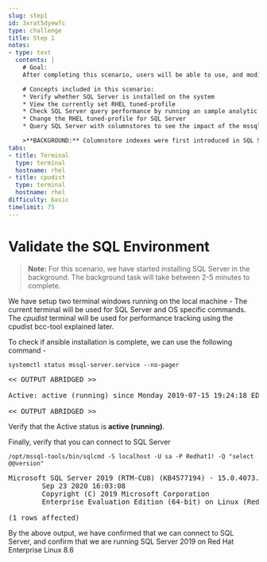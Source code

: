 ```yaml
---
slug: step1
id: 3xrat5dyewfc
type: challenge
title: Step 1
notes:
- type: text
  contents: |
    # Goal:
    After completing this scenario, users will be able to use, and modify RHEL tuned profiles using tuned-adm, and see the impact of that change with Microsoft SQL Server's columnstore feature.

    # Concepts included in this scenario:
    * Verify whether SQL Server is installed on the system
    * View the currently set RHEL tuned-profile
    * Check SQL Server query performance by running an sample analytic query with columnstores
    * Change the RHEL tuned-profile for SQL Server
    * Query SQL Server with columnstores to see the impact of the mssql tuned profile

    >**BACKGROUND:** Columnstore indexes were first introduced in SQL Server 2012. Columnstore feature is available on SQL Server on Linux, and it  offers a new way to store the data in a columnar fashion. This improves the performance of certain analytical queries by at least ten times and are extremely useful in data warehousing scenarios.
tabs:
- title: Terminal
  type: terminal
  hostname: rhel
- title: cpudist
  type: terminal
  hostname: rhel
difficulty: basic
timelimit: 75
---
```

# Validate the SQL Environment

>**Note:** For this scenario, we have started installing SQL Server in the background. The background task will take between 2-5 minutes to complete.

We have setup two terminal windows running on the local machine - The current terminal will be used for SQL Server and OS specific commands. The *cpudist* terminal will be used for performance tracking using the cpudist bcc-tool explained later.

To check if ansible installation is complete, we can use the following command -

```
systemctl status mssql-server.service --no-pager
```

<pre class="file">
<< OUTPUT ABRIDGED >>

Active: active (running) since Monday 2019-07-15 19:24:18 EDT; 3h 59min left

<< OUTPUT ABRIDGED >>
</pre>

Verify that the Active status is __active (running)__.

Finally, verify that you can connect to SQL Server

```
/opt/mssql-tools/bin/sqlcmd -S localhost -U sa -P Redhat1! -Q "select @@version"
```

<pre class="file">
Microsoft SQL Server 2019 (RTM-CU8) (KB4577194) - 15.0.4073.23 (X64)
        Sep 23 2020 16:03:08
        Copyright (C) 2019 Microsoft Corporation
        Enterprise Evaluation Edition (64-bit) on Linux (Red Hat Enterprise Linux 8.6) <X64>

(1 rows affected)
</pre>

By the above output, we have confirmed that we can connect to SQL Server, and confirm that we are running SQL Server 2019 on Red Hat Enterprise Linux 8.6
